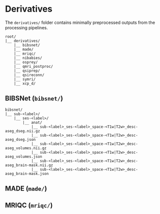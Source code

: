 # Derivatives

The `derivatives/` folder contains minimally preprocessed outputs from the processing pipelines.

```
root/
|__ derivatives/ 
    |__ bibsnet/
    |__ made/
    |__ mriqc/
    |__ nibabies/
    |__ osprey/
    |__ qmri_postproc/
    |__ qsiprep/
    |__ qsireconn/
    |__ symri/
    |__ xcp_d/
```


## BIBSNet (`bibsnet/`)

```
bibsnet/
|__ sub-<label>/
    |__ ses-<label>/
        |__ anat/
            |__ sub-<label>_ses-<label>_space-<T1w|T2w>_desc-aseg_dseg.nii.gz
            |__ sub-<label>_ses-<label>_space-<T1w|T2w>_desc-aseg_dseg.json
            |__ sub-<label>_ses-<label>_space-<T1w|T2w>_desc-aseg_volumes.nii.gz
            |__ sub-<label>_ses-<label>_space-<T1w|T2w>_desc-aseg_volumes.json            
            |__ sub-<label>_ses-<label>_space-<T1w|T2w>_desc-aseg_brain-mask.nii.gz
            |__ sub-<label>_ses-<label>_space-<T1w|T2w>_desc-aseg_brain-mask.json
```


## MADE (`made/`)

## MRIQC (`mriqc/`)